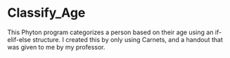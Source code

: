 # Classify_Age
This Phyton program categorizes a person based on their age using an if-elif-else structure. I created this by only using Carnets, and a handout that was given to me by my professor.
